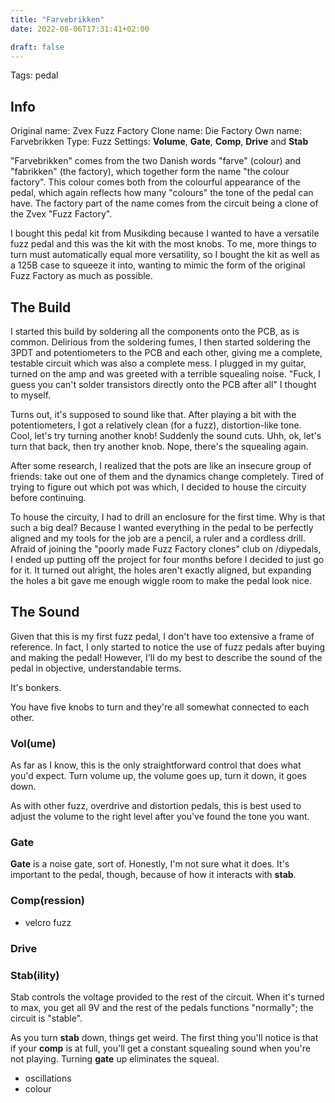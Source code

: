 ```yaml
---
title: "Farvebrikken"
date: 2022-08-06T17:31:41+02:00

draft: false
---
```


Tags: pedal

## Info

Original name: Zvex Fuzz Factory
Clone name: Die Factory
Own name: Farvebrikken
Type: Fuzz
Settings: **Volume**, **Gate**, **Comp**, **Drive** and **Stab**

"Farvebrikken" comes from the two Danish words "farve" (colour) and "fabrikken" (the factory), which together form the name "the colour factory". This colour comes both from the colourful appearance of the pedal, which again reflects how many "colours" the tone of the pedal can have. The factory part of the name comes from the circuit being a clone of the Zvex "Fuzz Factory".

I bought this pedal kit from Musikding because I wanted to have a versatile fuzz pedal and this was the kit with the most knobs. To me, more things to turn must automatically equal more versatility, so I bought the kit as well as a 125B case to squeeze it into, wanting to mimic the form of the original Fuzz Factory as much as possible.

## The Build

I started this build by soldering all the components onto the PCB, as is common. Delirious from the soldering fumes, I then started soldering the 3PDT and potentiometers to the PCB and each other, giving me a complete, testable circuit which was also a complete mess. I plugged in my guitar, turned on the amp and was greeted with a terrible squealing noise. "Fuck, I guess you can't solder transistors directly onto the PCB after all" I thought to myself.

Turns out, it's supposed to sound like that. After playing a bit with the potentiometers, I got a relatively clean (for a fuzz), distortion-like tone. Cool, let's try turning another knob! Suddenly the sound cuts. Uhh, ok, let's turn that back, then try another knob. Nope, there's the squealing again.

After some research, I realized that the pots are like an insecure group of friends: take out one of them and the dynamics change completely. Tired of trying to figure out which pot was which, I decided to house the circuity before continuing.

To house the circuity, I had to drill an enclosure for the first time. Why is that such a big deal? Because I wanted everything in the pedal to be perfectly aligned and my tools for the job are a pencil, a ruler and a cordless drill. Afraid of joining the "poorly made Fuzz Factory clones" club on /diypedals, I ended up putting off the project for four months before I decided to just go for it. It turned out alright, the holes aren't exactly aligned, but expanding the holes a bit gave me enough wiggle room to make the pedal look nice.

## The Sound

Given that this is my first fuzz pedal, I don't have too extensive a frame of reference. In fact, I only started to notice the use of fuzz pedals after buying and making the pedal! However, I'll do my best to describe the sound of the pedal in objective, understandable terms.

It's bonkers.

You have five knobs to turn and they're all somewhat connected to each other.

### Vol(ume)

As far as I know, this is the only straightforward control that does what you'd expect. Turn volume up, the volume goes up, turn it down, it goes down.

As with other fuzz, overdrive and distortion pedals, this is best used to adjust the volume to the right level after you've found the tone you want.

### Gate

**Gate** is a noise gate, sort of. Honestly, I'm not sure what it does. It's important to the pedal, though, because of how it interacts with **stab**.

### Comp(ression)

- velcro fuzz

### Drive

### Stab(ility)

Stab controls the voltage provided to the rest of the circuit. When it's turned to max, you get all 9V and the rest of the pedals functions "normally"; the circuit is "stable".

As you turn **stab** down, things get weird. The first thing you'll notice is that if your **comp** is at full, you'll get a constant squealing sound when you're not playing. Turning **gate** up eliminates the squeal.

- oscillations
- colour
